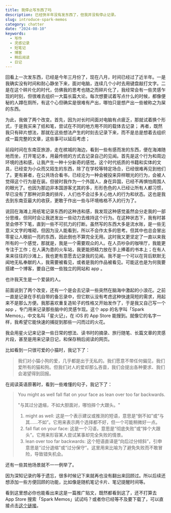 ```yaml
---
title: 我停止写东西了吗
description: 已经快半年没有发东西了，但我并没有停止记录。
slug: introduce-spark-memos
category: chatter
date: "2024-08-10"
keywords:
  - 写作
  - 灵感记录
  - 短笔记
  - 博客
  - 稍后阅读
  - 日记
---
```


回看上一次发东西，已经是今年三月份了，现在八月，时间已经过了近半年。一是我确实没有时间和耐心静坐下来，面对电脑，连续几个小时去用键盘敲打文字。二是在这个碎片化的时代，仿佛我的思考也随之而碎片化了，我经常会有一些灵感乍现的时刻，但很难去组织一大篇长篇大论。每次想要试着写点什么的时候，都像便秘的人蹲在厕所，有这个心但确实是很难有产出，哪怕只是想产出一些被称之为屎的东西。

为此，我做了两个改变。首先，因为对长时间面对电脑有点疲乏，那就试着换个形式，于是我买来了纸和笔，尝试在不同的地方用不同的载体去记录；
再者，既然我只有碎片想法，那就在这些想法产生的时刻去记录下来，而不是总是想着去组织成一篇完整的文章，这些事可以延后考虑；

前段时间在东南亚旅游，走在槟城的海边，看到一些有感而发的东西，便在海滩随地而坐，打开笔记本，用最传统的方式去记录自己的见闻。首先是这个行为和周边环境的违和感，让我产生一种十分新奇的感觉。这个时代纸质的书籍和实体的文具，已经变为小众而又陌生的东西，除了在学校等特定场合，已经很难再见到他们了。更有甚者，在公共场合看书，已经沦为一种会被投来异样眼光的行为，会被人觉得这个行为是在装。但彼时我作为一个外国人，身在异国，已经不再惧怕周围人的眼光了。也因为那边非本国游客尤其的多，形形色色的人已经让所有人都习惯，早已没有了那种对异类的排斥，人们也不会过多关心他人的行为和状态。这也是我去到东南亚最大的收获，更敢于作出一些与环境格格不入的行为了。

说回在海滩上用纸笔记录东西的这种违和感，我发现这种感觉虽然会分走我的一部分思维，但同时会让我迸发出一些动力去维持这个行为。在这种状态下，我有时甚至会停不下笔，直到一些不可抗力的打断。虽然写的东西大多是流水账，是一些无意义文字的堆砌，但因为没人能看到，所以不会作太多的思考。但其中也总会冒出零星让人眼前一亮的东西，因此倒也不算完全无用。这时我又更坚定了一直以来我所有的一个感觉，那就是，我是一个需要观众的人。在人员吵杂的咖啡厅，我能更专注于工作；在人满为患的火车站，我更能把精力放在手上捧着的书本上；在有人来来往往的沙滩上，我也更有意愿去记录我的见闻。我不是一个可以在背后默默无闻地无私奉献的人，我需要被看见，或者是我的作品被看见。可能这也是为何我要搭建一个博客，要自己做一些独立的网站和 app 。

也许我天生是一个爱装的人。

前面说到了两个改变，还有一个是会去记录一些突然在脑海中激起的小浪花。之前一直是记录在手机自带的备忘录中，但它默认没有考虑这种快速简短的需求，用起来不是那么方便。我那喜欢重复造轮子的性格又开始发作了，于是我又自己写一个 app ，专门用来记录那些脑中的灵感乍现。这个 app 的名字叫「Spark Memos」，中文名叫「星火记」，在 iOS 的 App Store 能搜到。就像它的名字一样，我希望它能快速的捕捉到那些一闪而过的火花。

我会用星火记来记录一些日常的想法、读书时的摘录、旅行随笔、长篇文章的灵感片段，甚至是用来记录日记，和保存稍后阅读的网页。

比如看到一只很可爱的小猫时，我记下了：

> 我们对小猫小狗的爱，几乎都是出于无私的。我们愿意不带任何偏见，我们爱所有的猫和狗。但我们对人的爱却那么吝啬，我们会提出各种要求、我们会渴望得到回报。

在阅读英语原著时，看到一些难懂的句子，我记下了：

> You might as well fall flat on your face as lean over too far backwards.
>
> "与其过分退缩，不如大胆面对，哪怕摔个大跟头。"
>
> 1. might as well: 这是一个表示建议或推测的短语，意思是“倒不如”或“与其……不如”。它用来表示两个选择都不好，但一个可能稍微好一点。
> 2. fall flat on your face: 这是一个习语，意思是“彻底失败”或“摔个大跟头”。它用来形容某人尝试某事却完全失败的情景。
> 3. lean over too far backwards: 这个短语直译是“向后过分倾斜”，引申意思是“过分退缩”或“过分保守”。这里用来比喻为了避免失败而不敢冒险，导致错失机会。

还有一些其他场景就不一一例举了。

因为深知记录约等于遗忘，很多时候记下来就再也没有翻出来回顾过。所以后续还想添加一些方便回顾的功能，比如像是随机笔记卡片、笔记提醒时间等。

看到这里想必你也能看出来这是一篇推广贴文，既然都看到这了，还不打算去 App Store 搜索「Spark Memos」试试吗？或者你已经等不及要下载了，可以直接点击[这个链接](https://weel.one/spark-ios)。
